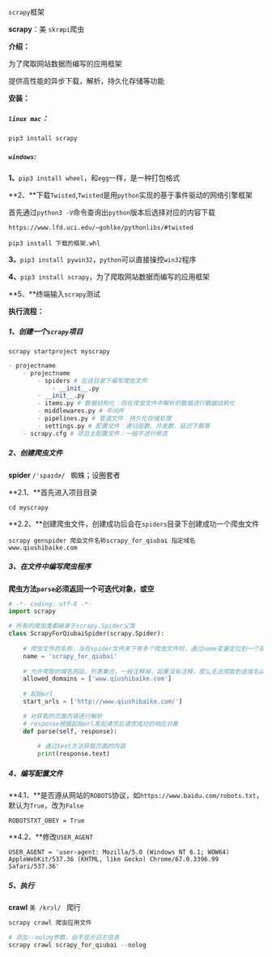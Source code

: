`scrapy`框架

**scrapy**：美  `skræpi`爬虫

**介绍：**

为了爬取网站数据而编写的应用框架

提供高性能的异步下载，解析，持久化存储等功能



**安装：**

##### **`linux mac`：**

`pip3 install scrapy`



##### **`windows`:**

**1、**`pip3 install wheel`，和`egg`一样，是一种打包格式

**2、**下载`Twisted`,`Twisted`是用`python`实现的基于事件驱动的网络引擎框架 

首先通过`python3 -V`命令查询出`python`版本后选择对应的内容下载

`https://www.lfd.uci.edu/~gohlke/pythonlibs/#twisted`

`pip3 install 下载的框架.whl`

**3、**`pip3 install pywin32`，`python`可以直接操控`win32`程序 

**4、**`pip3 install scrapy`，为了爬取网站数据而编写的应用框架

**5、**终端输入`scrapy`测试



**执行流程：**

##### 1、创建一个`scrapy`项目

`scrapy startproject myscrapy`

```python
- projectname
	- projectname
		- spiders # 在该目录下编写爬虫文件
			- __init__.py
		- __init__.py
		- items.py # 数据结构化：将在爬虫文件中解析的数据进行数据结构化
		- middlewares.py # 中间件
		- pipelines.py # 管道文件：持久化存储处理
		- settings.py # 配置文件：递归层数、并发数、延迟下载等
	- scrapy.cfg # 项目主配置文件：一般不进行修改
```





##### 2、创建爬虫文件

**spider**  `/'spaɪdɚ/ ` 蜘蛛；设圈套者 

**2.1、**首先进入项目目录

```
cd myscrapy
```

**2.2、**创建爬虫文件，创建成功后会在`spiders`目录下创建成功一个爬虫文件

```
scrapy genspider 爬虫文件名称scrapy_for_qiubai 指定域名www.qiushibaike.com
```





##### 3、在文件中编写爬虫程序

**爬虫方法`parse`必须返回一个可迭代对象，或空**

```python
# -*- coding: utf-8 -*-
import scrapy

# 所有的爬虫类都继承于scrapy.Spider父类
class ScrapyForQiubaiSpider(scrapy.Spider):
    
    # 爬虫文件的名称，当在spider文件夹下有多个爬虫文件时，通过name变量定位到一个具体的爬虫文件
    name = 'scrapy_for_qiubai'
    
    # 允许爬取的域名网站，列表集合，一般注释掉，如果没有注释，那么无法爬取到该域名以外的图片
    allowed_domains = ['www.qiushibaike.com']
    
    # 起始url
    start_urls = ['http://www.qiushibaike.com/']

    # 对获取的页面内容进行解析
    # response根据起始url发起请求后请求成功的响应对象
    def parse(self, response):
        
        # 通过text方法获取页面的内容
        print(response.text)
```





##### 4、编写配置文件

**4.1、**是否遵从网站的`ROBOTS`协议，如`https://www.baidu.com/robots.txt`，默认为`True`，改为`False`

```
ROBOTSTXT_OBEY = True
```

**4.2、**修改`USER_AGENT`

```
USER_AGENT = 'user-agent: Mozilla/5.0 (Windows NT 6.1; WOW64) AppleWebKit/537.36 (KHTML, like Gecko) Chrome/67.0.3396.99 Safari/537.36'
```





##### 5、执行

**crawl**  `美 /krɔl/ `  爬行 

```python
scrapy crawl 爬虫应用文件

# 添加--nolog参数，会不显示日志信息
scrapy crawl scrapy_for_qiubai --nolog
```

